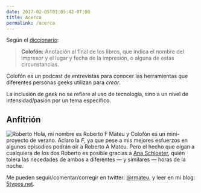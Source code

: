 ```yaml
--- 
date: 2017-02-05T01:05:42-07:00   
title: Acerca
permalink: /acerca
---
```



Según el [diccionario](http://dle.rae.es/?id=9pOyBlh):

>__Colofón:__ Anotación al final de los libros, que indica el nombre del impresor y el lugar y fecha de la impresión, o alguna de estas circunstancias. 

Colofón es un podcast de entrevistas para conocer las herramientas que diferentes personas geeks utilizan para *crear*.

La inclusión de *geek* no se refiere al uso de tecnología, sino a un nivel de intensidad/pasión por un tema específico. 

## Anfitrión

![Roberto](/images/rmateu.jpg#floattright)
Hola, mi nombre es Roberto F Mateu y Colofón es un mini-proyecto de verano. Aclaro la *F*, ya que pese a mis mejores esfuerzos en algunos episodios podrán oír a Roberto A Mateu. Pero el hecho que oigan a cualquiera de los dos Roberto es posible gracias a [Ana Schloeter](http://anitamarcela.com), quién tolera las necedades de ambos a diferentes — y similares — horas de la noche. 

Me pueden seguir/comentar/corregir en twitter: [@rmateu](https://twitter.com/rmateu), y leer en mi blog: [5typos.net](http://5typos.net).